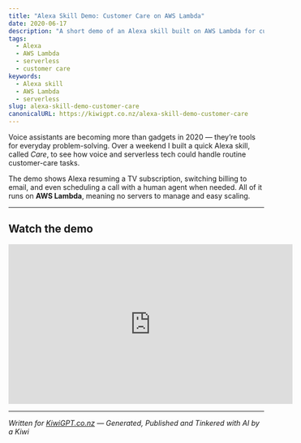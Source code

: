 ```yaml
---
title: "Alexa Skill Demo: Customer Care on AWS Lambda"
date: 2020-06-17
description: "A short demo of an Alexa skill built on AWS Lambda for customer care tasks."
tags:
  - Alexa
  - AWS Lambda
  - serverless
  - customer care
keywords:
  - Alexa skill
  - AWS Lambda
  - serverless
slug: alexa-skill-demo-customer-care
canonicalURL: https://kiwigpt.co.nz/alexa-skill-demo-customer-care
---
```


Voice assistants are becoming more than gadgets in 2020 — they’re tools for everyday problem-solving. Over a weekend I built a quick Alexa skill, called *Care*, to see how voice and serverless tech could handle routine customer-care tasks.  

The demo shows Alexa resuming a TV subscription, switching billing to email, and even scheduling a call with a human agent when needed. All of it runs on **AWS Lambda**, meaning no servers to manage and easy scaling.  

---

## Watch the demo

<iframe width="560" height="315" src="https://www.youtube.com/embed/gsih5RL4pT0?si=LS-lsu41DzYz2XDb" title="Alexa Skill Demo" frameborder="0" allow="accelerometer; autoplay; clipboard-write; encrypted-media; gyroscope; picture-in-picture" allowfullscreen></iframe>


---

*Written for [KiwiGPT.co.nz](https://kiwigpt.co.nz) — Generated, Published and Tinkered with AI by a Kiwi*
